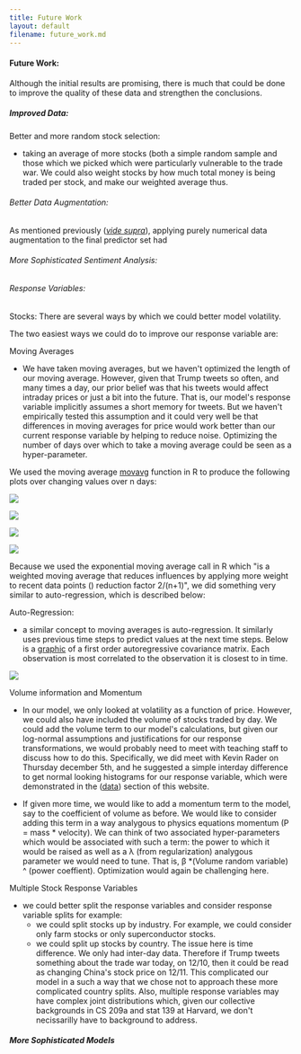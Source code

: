 ```yaml
---
title: Future Work 
layout: default
filename: future_work.md
--- 
```


#### Future Work:

Although the initial results are promising, there is much that could be done to improve the quality of these data and strengthen the conclusions. 

##### Improved Data: 

Better and more random stock selection:
 - taking an average of more stocks (both a simple random sample and those which we picked which were particularly vulnerable to the trade war. We could also weight stocks by how much total money is being traded per stock, and make our weighted average thus.

###### Better Data Augmentation:

As mentioned previously ([*vide supra*](models.md)), applying purely numerical data augmentation to the final predictor set had

###### More Sophisticated Sentiment Analysis:

###### 

###### Response Variables:

Stocks:
There are several ways by which we could better model volatility.

The two easiest ways we could do to improve our response variable are:

Moving Averages
 - We have taken moving averages, but we haven't optimized the length of our moving average. However, given that Trump tweets so often, and many times a day, our prior belief was that his tweets would affect intraday prices or just a bit into the future. That is, our model's response variable implicitly assumes a short memory for tweets. But we haven't empirically tested this assumption and it could very well be that differences in moving averages for price would work better than our current response variable by helping to reduce noise. Optimizing the number of days over which to take a moving average could be seen as a hyper-parameter. 
 
 We used the moving average [movavg](https://www.rdocumentation.org/packages/pracma/versions/1.9.9/topics/movavg) function in R to produce the following plots over changing values over n days:
 
 ![](stocks/moving_avg_plots/AAPL_movavg.png)
 
 ![](stocks/moving_avg_plots/CORN_movavg.png)
 
 ![](stocks/moving_avg_plots/BABA_movavg.png)
  
 ![](stocks/moving_avg_plots/DJI_movavg.png)
 
Because we used the exponential moving average call in R which "is a weighted moving average that reduces influences by applying more weight to recent data points () reduction factor 2/(n+1)", we did something very similar to auto-regression, which is described below:
 
Auto-Regression:
- a similar concept to moving averages is auto-regression. It similarly uses previous time steps to predict values at the next time steps.
Below is a [graphic](https://www.youtube.com/watch?v=0kaxO0r7PYs) of a first order autoregressive covariance matrix. Each observation is most correlated to the observation it is closest to in time. 

 ![](stocks/auto-regressive.png)
 
 Volume information and Momentum
 - In our model, we only looked at volatility as a function of price. However, we could also have included the volume of stocks traded by day.
 We could add the volume term to our model's calculations, but given our log-normal assumptions and justifications for our response transformations, we would probably need to meet with teaching staff to discuss how to do this. Specifically, we did meet with Kevin Rader on Thursday december 5th, and he suggested a simple interday difference to get normal looking histograms for our response variable, which were demonstrated in the ([data](data.md)) section of this website.
 
 - If given more time, we would like to add a momentum term to the model, say to the coefficient of volume as before.  We would like to consider adding this term in a way analygous to physics equations momentum (P = mass * velocity). We can think of two associated hyper-parameters which would be associated with such a term: the power to which it would be raised as well as a λ (from regularization) analygous parameter we would need to tune. That is, β *(Volume random variable) ^ (power coeffient). Optimization would again be challenging here.

Multiple Stock Response Variables
 - we could better split the response variables and consider response variable splits for example:
    - we could split stocks up by industry. For example, we could consider only farm stocks or only superconductor stocks.
    - we could split up stocks by country. The issue here is time difference. We only had inter-day data. Therefore if Trump tweets something about the trade war today, on 12/10, then it could be read as changing China's stock price on 12/11. This complicated our model in a such a way that we chose not to approach these more complicated country splits. Also, multiple response variables may have complex joint distributions which, given our collective backgrounds in CS 209a and stat 139 at Harvard, we don't necissarilly have to background to address.

##### More Sophisticated Models
